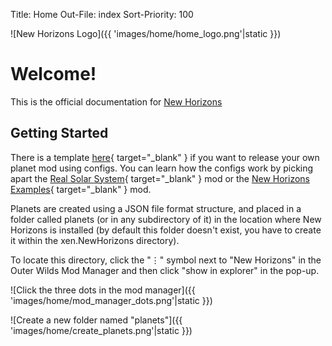 Title: Home
Out-File: index
Sort-Priority: 100

![New Horizons Logo]({{ 'images/home/home_logo.png'|static }})

# Welcome!
        
This is the official documentation for [New Horizons](https://github.com/xen-42/outer-wilds-new-horizons)
        
## Getting Started

There is a template [here](https://github.com/xen-42/ow-new-horizons-config-template){ target="_blank" } if you want to release your own planet mod using configs. You can learn how the configs work by picking apart the [Real Solar System](https://github.com/xen-42/outer-wilds-real-solar-system){ target="_blank" } mod or the [New Horizons Examples](https://github.com/xen-42/ow-new-horizons-examples){ target="_blank" } mod.

Planets are created using a JSON file format structure, and placed in a folder called planets (or in any subdirectory of it) in the location where New Horizons is installed (by default this folder doesn't exist, you have to create it within the xen.NewHorizons directory).

To locate this directory, click the "⋮" symbol next to "New Horizons" in the Outer Wilds Mod Manager and then click "show in explorer" in the pop-up.

![Click the three dots in the mod manager]({{ 'images/home/mod_manager_dots.png'|static }})

![Create a new folder named "planets"]({{ 'images/home/create_planets.png'|static }})
